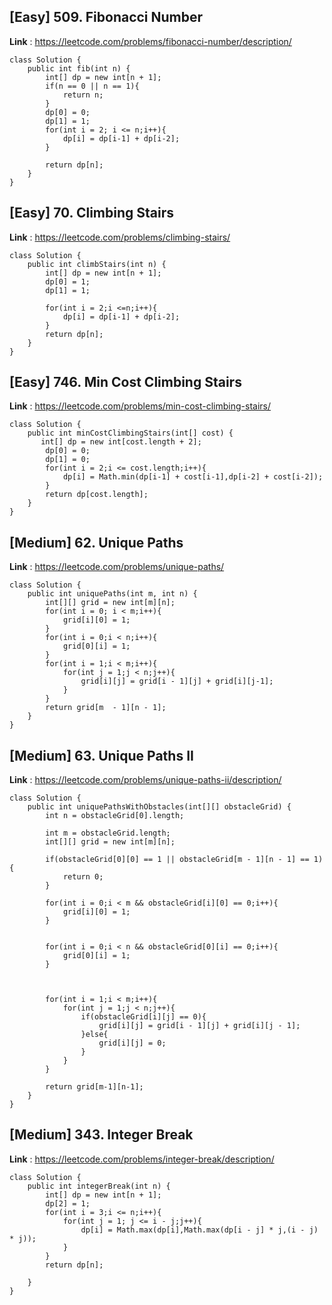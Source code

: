 ## [Easy] 509. Fibonacci Number
**Link** : https://leetcode.com/problems/fibonacci-number/description/
```
class Solution {
    public int fib(int n) {
        int[] dp = new int[n + 1];
        if(n == 0 || n == 1){
            return n;
        }
        dp[0] = 0;
        dp[1] = 1;
        for(int i = 2; i <= n;i++){
            dp[i] = dp[i-1] + dp[i-2];
        }

        return dp[n];
    }
}
```
## [Easy] 70. Climbing Stairs
**Link** : https://leetcode.com/problems/climbing-stairs/
```
class Solution {
    public int climbStairs(int n) {
        int[] dp = new int[n + 1];
        dp[0] = 1;
        dp[1] = 1;

        for(int i = 2;i <=n;i++){
            dp[i] = dp[i-1] + dp[i-2];
        }
        return dp[n];
    }
}
```

## [Easy] 746. Min Cost Climbing Stairs
**Link** : https://leetcode.com/problems/min-cost-climbing-stairs/
```
class Solution {
    public int minCostClimbingStairs(int[] cost) {
       int[] dp = new int[cost.length + 2];
        dp[0] = 0;
        dp[1] = 0;
        for(int i = 2;i <= cost.length;i++){
            dp[i] = Math.min(dp[i-1] + cost[i-1],dp[i-2] + cost[i-2]);
        }
        return dp[cost.length];
    }
}
```
## [Medium] 62. Unique Paths
**Link** : https://leetcode.com/problems/unique-paths/
```
class Solution {
    public int uniquePaths(int m, int n) {
        int[][] grid = new int[m][n];
        for(int i = 0; i < m;i++){
            grid[i][0] = 1;
        }
        for(int i = 0;i < n;i++){
            grid[0][i] = 1;
        }
        for(int i = 1;i < m;i++){
            for(int j = 1;j < n;j++){
                grid[i][j] = grid[i - 1][j] + grid[i][j-1];
            }
        }
        return grid[m  - 1][n - 1];  
    }
}
```
## [Medium] 63. Unique Paths II
**Link** : https://leetcode.com/problems/unique-paths-ii/description/
```
class Solution {
    public int uniquePathsWithObstacles(int[][] obstacleGrid) {
        int n = obstacleGrid[0].length;

        int m = obstacleGrid.length;
        int[][] grid = new int[m][n];

        if(obstacleGrid[0][0] == 1 || obstacleGrid[m - 1][n - 1] == 1){
            return 0;
        }

        for(int i = 0;i < m && obstacleGrid[i][0] == 0;i++){
            grid[i][0] = 1;
        }
        
        
        for(int i = 0;i < n && obstacleGrid[0][i] == 0;i++){
            grid[0][i] = 1;
        }



        for(int i = 1;i < m;i++){
            for(int j = 1;j < n;j++){
                if(obstacleGrid[i][j] == 0){
                    grid[i][j] = grid[i - 1][j] + grid[i][j - 1];
                }else{
                    grid[i][j] = 0;
                }
            }
        }
        
        return grid[m-1][n-1];
    }
}
```
## [Medium] 343. Integer Break
**Link** : https://leetcode.com/problems/integer-break/description/
```
class Solution {
    public int integerBreak(int n) {
        int[] dp = new int[n + 1];
        dp[2] = 1;
        for(int i = 3;i <= n;i++){
            for(int j = 1; j <= i - j;j++){
                dp[i] = Math.max(dp[i],Math.max(dp[i - j] * j,(i - j) * j));
            }
        }
        return dp[n];

    }
}
```

